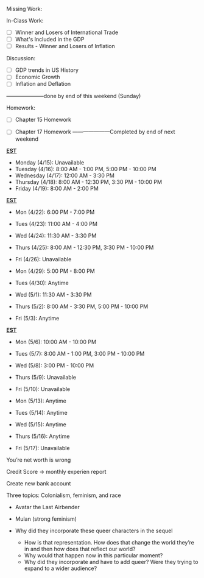 Missing Work:


In-Class Work:
- [ ] Winner and Losers of International Trade
- [ ] What's Included in the GDP
- [ ] Results - Winner and Losers of Inflation

Discussion:
- [ ] GDP trends in US History
- [ ] Economic Growth
- [ ] Inflation and Deflation

———————done by end of this weekend (Sunday)


Homework:
- [ ] Chapter 15 Homework
- [ ] Chapter 17 Homework
———————Completed by end of next weekend


<b><u>EST</u></b>

- Monday (4/15): Unavailable
- Tuesday (4/16): 8:00 AM - 1:00 PM, 5:00 PM - 10:00 PM
- Wednesday (4/17): 12:00 AM - 3:30 PM
- Thursday (4/18): 8:00 AM - 12:30 PM, 3:30 PM - 10:00 PM
- Friday (4/19): 8:00 AM - 2:00 PM


<b><u>EST</u></b>
- Mon (4/22): 6:00 PM - 7:00 PM
- Tues (4/23): 11:00 AM - 4:00 PM
- Wed (4/24): 11:30 AM - 3:30 PM
- Thurs (4/25): 8:00 AM - 12:30 PM, 3:30 PM - 10:00 PM
- Fri (4/26): Unavailable


- Mon (4/29): 5:00 PM - 8:00 PM
- Tues (4/30): Anytime
- Wed (5/1): 11:30 AM - 3:30 PM
- Thurs (5/2): 8:00 AM - 3:30 PM, 5:00 PM - 10:00 PM
- Fri (5/3): Anytime

<b><u>EST</u></b>

- Mon (5/6): 10:00 AM - 10:00 PM
- Tues (5/7): 8:00 AM - 1:00 PM, 3:00 PM - 10:00 PM
- Wed (5/8): 3:00 PM - 10:00 PM
- Thurs (5/9): Unavailable
- Fri (5/10): Unavailable

- Mon (5/13): Anytime
- Tues (5/14): Anytime
- Wed (5/15): Anytime
- Thurs (5/16): Anytime
- Fri (5/17): Unavailable


You’re net worth is wrong

Credit Score -> monthly experien report

Create new bank account


Three topics: Colonialism, feminism, and race

- Avatar the Last Airbender
- Mulan (strong feminism)

- Why did they incorporate these queer characters in the sequel
	- How is that representation. How does that change the world they’re in and then how does that reflect our world? 
	- Why would that happen now in this particular moment? 
	- Why did they incorporate and have to add queer? Were they trying to expand to a wider audience?